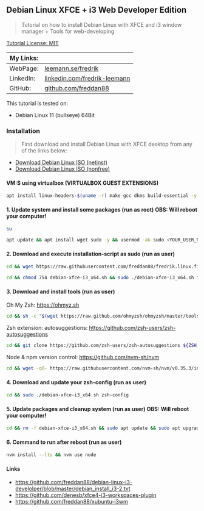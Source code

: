 ## Debian Linux XFCE + i3 Web Developer Edition

> Tutorial on how to install Debian Linux with XFCE and i3 window manager + Tools for web-developing

[Tutorial License: MIT](https://choosealicense.com/licenses/mit/)

| My Links: |                                                                                      |
| --------- | ------------------------------------------------------------------------------------ |
| WebPage:  | [leemann.se/fredrik](http://www.leemann.se/fredrik)                                  |
| LinkedIn: | [linkedin.com/fredrik-leemann](https://se.linkedin.com/in/fredrik-leemann-821b19110) |
| GitHub:   | [github.com/freddan88](https://github.com/freddan88)                                 |

This tutorial is tested on:

-   Debian Linux 11 (bullseye) 64Bit

### Installation

> First download and install Debian Linux with XFCE desktop from any of the links below:

-   [Download Debian Linux ISO (netinst)](https://www.debian.org/download)
-   [Download Debian Linux ISO (nonfree)](https://cdimage.debian.org/cdimage/unofficial/non-free/cd-including-firmware)

#### VM:S using virtualbox (VIRTUALBOX GUEST EXTENSIONS)

```bash
apt install linux-headers-$(uname -r) make gcc dkms build-essential -y
```

#### 1. Update system and install some packages (run as root) OBS: Will reboot your computer!

```bash
su -
```

```bash
apt update && apt install wget sudo -y && usermod -aG sudo <YOUR_USER_NAME> && apt upgrade -y && reboot
```

#### 2. Download and execute installation-script as sudo (run as user)

```bash
cd && wget https://raw.githubusercontent.com/freddan88/fredrik.linux.files/main/i3/debian-xfce-i3_x64.sh
```

```bash
cd && chmod 754 debian-xfce-i3_x64.sh && sudo ./debian-xfce-i3_x64.sh install
```

#### 3. Download and install tools (run as user)

Oh My Zsh: https://ohmyz.sh

```bash
cd && sh -c "$(wget https://raw.github.com/ohmyzsh/ohmyzsh/master/tools/install.sh -O -)"
```

Zsh extension: autosuggestions: https://github.com/zsh-users/zsh-autosuggestions

```bash
cd && git clone https://github.com/zsh-users/zsh-autosuggestions ${ZSH_CUSTOM:-~/.oh-my-zsh/custom}/plugins/zsh-autosuggestions
```

Node & npm version control: https://github.com/nvm-sh/nvm

```bash
cd && wget -qO- https://raw.githubusercontent.com/nvm-sh/nvm/v0.35.3/install.sh | bash
```

#### 4. Download and update your zsh-config (run as user)

```bash
cd && sudo ./debian-xfce-i3_x64.sh zsh-config
```

#### 5. Update packages and cleanup system (run as user) OBS: Will reboot your computer!

```bash
cd && rm -f debian-xfce-i3_x64.sh && sudo apt update && sudo apt upgrade -y && sudo apt autoremove -y && sudo reboot
```

#### 6. Command to run after reboot (run as user)

```bash
nvm install --lts && nvm use node
```

#### Links

-   https://github.com/freddan88/debian-linux-i3-develolper/blob/master/debian_install_i3-2.txt
-   https://github.com/denesb/xfce4-i3-workspaces-plugin
-   https://github.com/freddan88/xubuntu-i3wm
